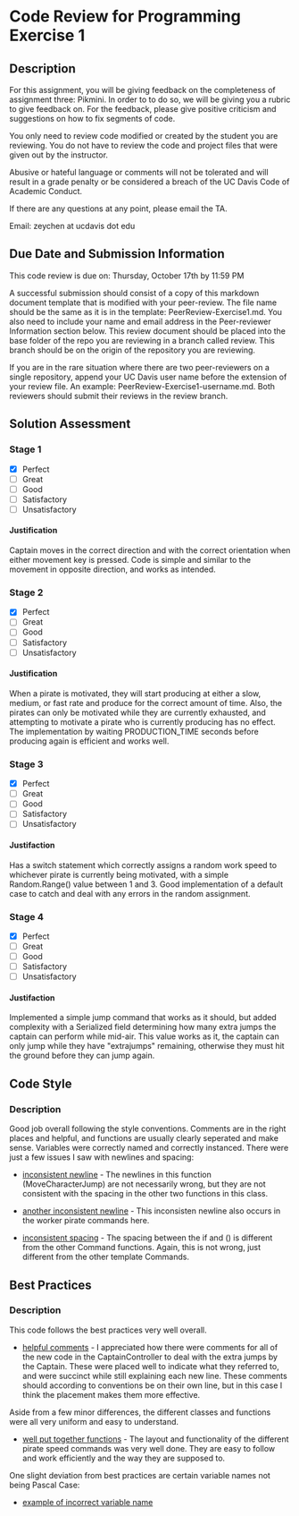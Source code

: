 # Code Review for Programming Exercise 1 #
## Description ##

For this assignment, you will be giving feedback on the completeness of assignment three: Pikmini. In order to to do so, we will be giving you a rubric to give feedback on. For the feedback, please give positive criticism and suggestions on how to fix segments of code.

You only need to review code modified or created by the student you are reviewing. You do not have to review the code and project files that were given out by the instructor.

Abusive or hateful language or comments will not be tolerated and will result in a grade penalty or be considered a breach of the UC Davis Code of Academic Conduct.

If there are any questions at any point, please email the TA.

Email: zeychen at ucdavis dot edu

## Due Date and Submission Information ##
This code review is due on:
Thursday, October 17th by 11:59 PM

A successful submission should consist of a copy of this markdown document template that is modified with your peer-review. The file name should be the same as it is in the template: PeerReview-Exercise1.md. You also need to include your name and email address in the Peer-reviewer Information section below. This review document should be placed into the base folder of the repo you are reviewing in a branch called review. This branch should be on the origin of the repository you are reviewing.

If you are in the rare situation where there are two peer-reviewers on a single repository, append your UC Davis user name before the extension of your review file. An example: PeerReview-Exercise1-username.md. Both reviewers should submit their reviews in the review branch.  

## Solution Assessment ##

### Stage 1 ###

- [x] Perfect
- [ ] Great
- [ ] Good
- [ ] Satisfactory
- [ ] Unsatisfactory

#### Justification ##### 
Captain moves in the correct direction and with the correct orientation when either movement key is pressed. Code is simple and similar to the movement in opposite direction, and works as intended.

### Stage 2 ###

- [x] Perfect
- [ ] Great
- [ ] Good
- [ ] Satisfactory
- [ ] Unsatisfactory

#### Justification ##### 
When a pirate is motivated, they will start producing at either a slow, medium, or fast rate and produce for the correct amount of time. Also, the pirates can only be motivated while they are currently exhausted, and attempting to motivate a pirate who is currently producing has no effect. The implementation by waiting PRODUCTION_TIME seconds before producing again is efficient and works well.

### Stage 3 ###

- [x] Perfect
- [ ] Great
- [ ] Good
- [ ] Satisfactory
- [ ] Unsatisfactory

#### Justifaction ##### 
Has a switch statement which correctly assigns a random work speed to whichever pirate is currently being motivated, with a simple Random.Range() value between 1 and 3. Good implementation of a default case to catch and deal with any errors in the random assignment.

### Stage 4 ###

- [x] Perfect
- [ ] Great
- [ ] Good
- [ ] Satisfactory
- [ ] Unsatisfactory

#### Justifaction ##### 
Implemented a simple jump command that works as it should, but added complexity with a Serialized field determining how many extra jumps the captain can perform while mid-air. This value works as it, the captain can only jump while they have "extrajumps" remaining, otherwise they must hit the ground before they can jump again. 

## Code Style ##

### Description ###

Good job overall following the style conventions. Comments are in the right places and helpful, and functions are usually clearly seperated and make sense. Variables were correctly named and correctly instanced. There were just a few issues I saw with newlines and spacing:

* [inconsistent newline](https://github.com/ensemble-ai/exercise1-commandpattern-Aligulac/blob/20fdb5e856ac04dd7a5462978516128b51f01dab/Captain/Assets/Scripts/MoveCharacter.cs#L48) - The newlines in this function (MoveCharacterJump) are not necessarily wrong, but they are not consistent with the spacing in the other two functions in this class. 

* [another inconsistent newline](https://github.com/ensemble-ai/exercise1-commandpattern-Aligulac/blob/20fdb5e856ac04dd7a5462978516128b51f01dab/Captain/Assets/Scripts/FastWorkerPirateCommand.cs#L36) - This inconsisten newline also occurs in the worker pirate commands here.

* [inconsistent spacing](https://github.com/ensemble-ai/exercise1-commandpattern-Aligulac/blob/20fdb5e856ac04dd7a5462978516128b51f01dab/Captain/Assets/Scripts/SlowWorkerPirateCommand.cs#L40) - The spacing between the if and () is different from the other Command functions. Again, this is not wrong, just different from the other template Commands.

## Best Practices ##

### Description ###

This code follows the best practices very well overall. 

* [helpful comments](https://github.com/ensemble-ai/exercise1-commandpattern-Aligulac/blob/20fdb5e856ac04dd7a5462978516128b51f01dab/Captain/Assets/Scripts/CaptainController.cs#L83) - I appreciated how there were comments for all of the new code in the CaptainController to deal with the extra jumps by the Captain. These were placed well to indicate what they referred to, and were succinct while still explaining each new line. These comments should according to conventions be on their own line, but in this case I think the placement makes them more effective.

Aside from a few minor differences, the different classes and functions were all very uniform and easy to understand.

* [well put together functions](https://github.com/ensemble-ai/exercise1-commandpattern-Aligulac/blob/20fdb5e856ac04dd7a5462978516128b51f01dab/Captain/Assets/Scripts/FastWorkerPirateCommand.cs#L30) - The layout and functionality of the different pirate speed commands was very well done. They are easy to follow and work efficiently and the way they are supposed to.

One slight deviation from best practices are certain variable names not being Pascal Case:
* [example of incorrect variable name](https://github.com/ensemble-ai/exercise1-commandpattern-Aligulac/blob/20fdb5e856ac04dd7a5462978516128b51f01dab/Captain/Assets/Scripts/MoveCharacter.cs#L44)

